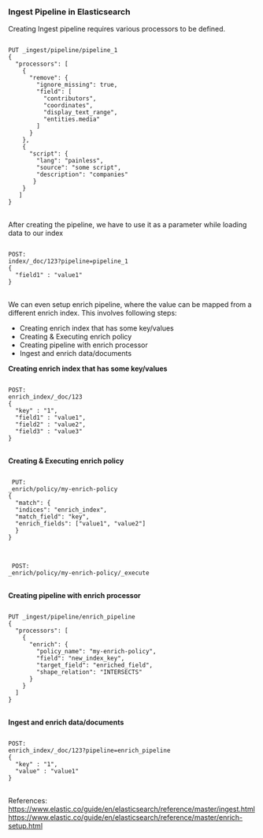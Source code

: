 <h3>Ingest Pipeline in Elasticsearch</h3>

Creating Ingest pipeline requires various processors to be defined.
<pre>
<code>
PUT _ingest/pipeline/pipeline_1
{
  "processors": [
    {
      "remove": {
        "ignore_missing": true,
        "field": [
          "contributors",
          "coordinates",
          "display_text_range",
          "entities.media"
        ]
      }
    },
    {
      "script": {
        "lang": "painless",
        "source": "some script",
        "description": "companies"
       }
    }
   ]
}
</code>
</pre>

After creating the pipeline, we have to use it as a parameter while loading data to our index
<pre>
<code>
POST:
index/_doc/123?pipeline=pipeline_1
{
  "field1" : "value1"
}
</code>
</pre>

We can even setup enrich pipeline, where the value can be mapped from a different enrich index.
This involves following steps:
<ul>
  <li>Creating enrich index that has some key/values</li>
  <li>Creating & Executing enrich policy</li>
  <li>Creating pipeline with enrich processor</li>
  <li>Ingest and enrich data/documents</li>
</ul>

<b>Creating enrich index that has some key/values</b>
<pre>
<code>
POST:
enrich_index/_doc/123
{
  "key" : "1",
  "field1" : "value1",
  "field2" : "value2",
  "field3" : "value3"
}
</code>
</pre>

<b>Creating & Executing enrich policy</b>
<pre>
<code>
 PUT:
_enrich/policy/my-enrich-policy
{
  "match": {
  "indices": "enrich_index",
  "match_field": "key",
  "enrich_fields": ["value1", "value2"]
  }
}
</code>
</pre>

<pre>
<code>
 POST:
_enrich/policy/my-enrich-policy/_execute
</code>
</pre>

<b>Creating pipeline with enrich processor</b>
<pre>
<code>
PUT _ingest/pipeline/enrich_pipeline
{
  "processors": [
    {
      "enrich": {
        "policy_name": "my-enrich-policy",
        "field": "new_index_key",
        "target_field": "enriched_field",
        "shape_relation": "INTERSECTS"
      }
    }
  ]
}
</code>
</pre>

<b>Ingest and enrich data/documents</b>
<pre>
<code>
POST:
enrich_index/_doc/123?pipeline=enrich_pipeline
{
  "key" : "1",
  "value" : "value1"
}
</code>
</pre>

References:
<br/>
https://www.elastic.co/guide/en/elasticsearch/reference/master/ingest.html
https://www.elastic.co/guide/en/elasticsearch/reference/master/enrich-setup.html
